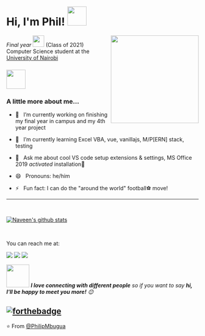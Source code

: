 <h1>Hi, I'm Phil! <img src="https://media.giphy.com/media/12oufCB0MyZ1Go/giphy.gif" width="50"></h1>

<img align='right' src="https://media.giphy.com/media/M9gbBd9nbDrOTu1Mqx/giphy.gif" width="230">
<p><em>Final year <img src="https://media.giphy.com/media/WUlplcMpOCEmTGBtBW/giphy.gif" width="30"> </em> (Class of 2021) Computer Science student at the <a href="https://www.uonbi.ac.ke/">University of Nairobi</a></p>


### <img src="https://media.giphy.com/media/VgCDAzcKvsR6OM0uWg/giphy.gif" width="50"> 
<h3>A little more about me...</h3>



- 🔭 &nbsp; I’m currently working on finishing my final year in campus and my 4th year project

- 🌱 &nbsp; I’m currently learning Excel VBA, vue, vanillajs, M/P[ERN] stack, testing

- 💬 &nbsp; Ask me about cool VS code setup extensions & settings, MS Office 2019 *activated* installation🤫 

- 😄 &nbsp; Pronouns: he/him

- ⚡ &nbsp; Fun fact: I can do the "around the world" football⚽ move!

<hr>

<br/>

[![Naveen's github stats](https://github-readme-stats.vercel.app/api?username=PhilipMbugua&show_icons=true&theme=merko&hide=["contribs","issues"])](https://github.com/naveenverma1)

<br/>


You can reach me at:

[![](https://img.shields.io/badge/LinkedIn-philipmbugua-blue)](https://www.linkedin.com/in/philipmbugua/)
[![](https://img.shields.io/badge/Gmail-philmbugua.pm@gmail.com-red)](mailto:philmbugua.pm@gmail.com)
[![](https://img.shields.io/badge/Telegram-PhilipMbugua-blue)](https://t.me/PhilipMbugua)
  

<img src="https://media.giphy.com/media/LnQjpWaON8nhr21vNW/giphy.gif" width="60"> <em><b>I love connecting with different people</b> so if you want to say <b>hi, I'll be happy to meet you more!</b> 😊</em>



[![forthebadge](https://forthebadge.com/images/badges/built-with-love.svg)](https://forthebadge.com)
---

⭐️ From [@PhilipMbugua](https://github.com/PhilipMbugua)
